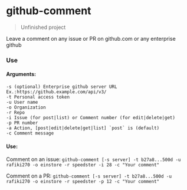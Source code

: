 # github-comment

> Unfinished project

Leave a comment on any issue or PR on github.com or any enterprise github

### Use

#### Arguments:
    -s (optional) Enterprise github server URL Ex.:https://github.example.com/api/v3/
    -t Personal access token
    -u User name
    -o Organization
    -r Repo
    -i Issue (for post|list) or Comment number (for edit|delete|get)
    -p PR number
    -a Action, [post|edit|delete|get|list] `post` is (default)
    -c Comment message

#### Use:

Comment on an issue: `github-comment [-s server] -t b27a8...500d -u rafiki270 -o einstore -r speedster -i 28 -c "Your comment"`

Comment on a PR: `github-comment [-s server] -t b27a8...500d -u rafiki270 -o einstore -r speedster -p 12 -c "Your comment"`
